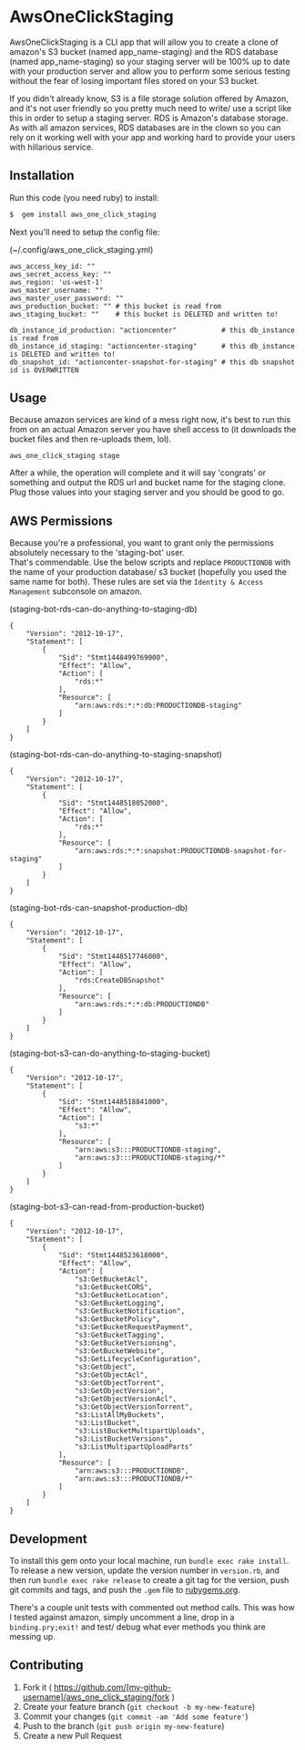 # AwsOneClickStaging

AwsOneClickStaging is a CLI app that will allow you to create a clone of amazon's S3 bucket (named app_name-staging) and the RDS database (named app_name-staging) so your staging server will be 100% up to date with your production server and allow you to perform some serious testing without the fear of losing important files stored on your S3 bucket.  

If you didn't already know, S3 is a file storage solution offered by Amazon, and it's not user friendly so you pretty much need to write/ use a script like this in order to setup a staging server.  RDS is Amazon's database storage.  As with all amazon services, RDS databases are in the clown so you can rely on it working well with your app and working hard to provide your users with hillarious service.  


## Installation

Run this code (you need ruby) to install:

```ruby
$  gem install aws_one_click_staging
```

Next you'll need to setup the config file:

(~/.config/aws_one_click_staging.yml)
```
aws_access_key_id: ""
aws_secret_access_key: ""
aws_region: 'us-west-1'
aws_master_username: ""
aws_master_user_password: ""
aws_production_bucket: "" # this bucket is read from
aws_staging_bucket: ""    # this bucket is DELETED and written to!

db_instance_id_production: "actioncenter"           # this db_instance is read from
db_instance_id_staging: "actioncenter-staging"      # this db_instance is DELETED and written to!
db_snapshot_id: "actioncenter-snapshot-for-staging" # this db snapshot id is OVERWRITTEN
```


## Usage

Because amazon services are kind of a mess right now, it's best to run this from on an actual Amazon server you have shell access to (it downloads the bucket files and then re-uploads them, lol).

```
aws_one_click_staging stage
```

After a while, the operation will complete and it will say 'congrats' or something and output the RDS url and bucket name for the staging clone.  Plug those values into your staging server and you should be good to go.  


## AWS Permissions

Because you're a professional, you want to grant only the permissions absolutely necessary to the 'staging-bot' user.  
That's commendable.  Use the below scripts and replace `PRODUCTIONDB` with the name of your production database/ s3 bucket (hopefully you used the same name for both).  These rules are set via the `Identity & Access Management` subconsole on amazon.  

(staging-bot-rds-can-do-anything-to-staging-db)
```
{
    "Version": "2012-10-17",
    "Statement": [
        {
            "Sid": "Stmt1448499769000",
            "Effect": "Allow",
            "Action": [
                "rds:*"
            ],
            "Resource": [
                "arn:aws:rds:*:*:db:PRODUCTIONDB-staging"
            ]
        }
    ]
}
```
(staging-bot-rds-can-do-anything-to-staging-snapshot)
```
{
    "Version": "2012-10-17",
    "Statement": [
        {
            "Sid": "Stmt1448518052000",
            "Effect": "Allow",
            "Action": [
                "rds:*"
            ],
            "Resource": [
                "arn:aws:rds:*:*:snapshot:PRODUCTIONDB-snapshot-for-staging"
            ]
        }
    ]
}
```
(staging-bot-rds-can-snapshot-production-db)
```
{
    "Version": "2012-10-17",
    "Statement": [
        {
            "Sid": "Stmt1448517746000",
            "Effect": "Allow",
            "Action": [
                "rds:CreateDBSnapshot"
            ],
            "Resource": [
                "arn:aws:rds:*:*:db:PRODUCTIONDB"
            ]
        }
    ]
}
```
(staging-bot-s3-can-do-anything-to-staging-bucket)
```
{
    "Version": "2012-10-17",
    "Statement": [
        {
            "Sid": "Stmt1448518841000",
            "Effect": "Allow",
            "Action": [
                "s3:*"
            ],
            "Resource": [
                "arn:aws:s3:::PRODUCTIONDB-staging",
                "arn:aws:s3:::PRODUCTIONDB-staging/*"
            ]
        }
    ]
}
```
(staging-bot-s3-can-read-from-production-bucket)
```
{
    "Version": "2012-10-17",
    "Statement": [
        {
            "Sid": "Stmt1448523618000",
            "Effect": "Allow",
            "Action": [
                "s3:GetBucketAcl",
                "s3:GetBucketCORS",
                "s3:GetBucketLocation",
                "s3:GetBucketLogging",
                "s3:GetBucketNotification",
                "s3:GetBucketPolicy",
                "s3:GetBucketRequestPayment",
                "s3:GetBucketTagging",
                "s3:GetBucketVersioning",
                "s3:GetBucketWebsite",
                "s3:GetLifecycleConfiguration",
                "s3:GetObject",
                "s3:GetObjectAcl",
                "s3:GetObjectTorrent",
                "s3:GetObjectVersion",
                "s3:GetObjectVersionAcl",
                "s3:GetObjectVersionTorrent",
                "s3:ListAllMyBuckets",
                "s3:ListBucket",
                "s3:ListBucketMultipartUploads",
                "s3:ListBucketVersions",
                "s3:ListMultipartUploadParts"
            ],
            "Resource": [
                "arn:aws:s3:::PRODUCTIONDB",
                "arn:aws:s3:::PRODUCTIONDB/*"
            ]
        }
    ]
}
```


## Development

To install this gem onto your local machine, run `bundle exec rake install`. To release a new version, update the version number in `version.rb`, and then run `bundle exec rake release` to create a git tag for the version, push git commits and tags, and push the `.gem` file to [rubygems.org](https://rubygems.org).

There's a couple unit tests with commented out method calls.  This was how I tested against amazon, simply uncomment a line, drop in a `binding.pry;exit!` and test/ debug what ever methods you think are messing up.  


## Contributing

1. Fork it ( https://github.com/[my-github-username]/aws_one_click_staging/fork )
2. Create your feature branch (`git checkout -b my-new-feature`)
3. Commit your changes (`git commit -am 'Add some feature'`)
4. Push to the branch (`git push origin my-new-feature`)
5. Create a new Pull Request
